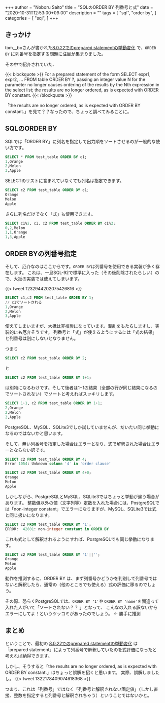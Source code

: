 +++
author = "Noboru Saito"
title = "SQLのORDER BY 列番号と式"
date = "2020-10-31T12:53:00+09:00"
description = ""
tags = [
    "sql",
    "order by",
]
categories = [
    "sql",
]
+++

## きっかけ

tom__boさんが書かれた[8.0.22でのprepared statementの挙動変化](https://tombo2.hatenablog.com/entry/2020/10/29/135053) で、`ORDER BY` に列番号を指定する問題に注目が集まりました。

その中で紹介されていた、

{{< blockquote >}}
For a prepared statement of the form SELECT expr1, expr2, ... FROM table ORDER BY ?, passing an integer value N for the parameter no longer causes ordering of the results by the Nth expression in the select list; the results are no longer ordered, as is expected with ORDER BY constant.
{{< /blockquote >}}

「the results are no longer ordered, as is expected with ORDER BY constant.」を見て？？なったので、ちょっと調べてみることに。

## SQLのORDER BY

SQLでは「ORDER BY」に列名を指定して出力順をソートさせるのが一般的な使い方です。

```SQL
SELECT * FROM test_table ORDER BY c1;
1,Orange
2,Melon
3,Apple
```

SELECTのリストに含まれていなくても列名は指定できます。

```SQL
SELECT c2 FROM test_table ORDER BY c1;
Orange
Melon
Apple
```

さらに列名だけでなく「式」も使用できます。

```SQL
SELECT c1%2, c1, c2 FROM test_table ORDER BY c1%2;
0,2,Melon
1,1,Orange
1,3,Apple
```

## ORDER BYの列番号指定

そして、厄介なのはここからです。`ORDER BY`は列番号を使用できる実装が多く存在します。
これは、一旦SQL-92で標準に入った（その後削除されたらしい）ので、大抵の実装では使えてしまいます。

{{< tweet 1232944202075426816 >}}

```SQL
SELECT c1,c2 FROM test_table ORDER BY 1;
// c1でソートされる
1,Orange
2,Melon
3,Apple
```

使えてしまいますが、大抵は非推奨になっています。混乱をもたらしますし、実装的にも厄介そうです。
列番号と「式」が使えるようにするには「式の結果」と列番号は別にしないとなりません。

つまり

```SQL
SELECT c2 FROM test_table ORDER BY 2;
```
と
```SQL
SELECT c2 FROM test_table ORDER BY 1+1;
```

は別物になるわけです。そして後者は1+1の結果（全部の行が同じ結果になるのでソートされない）でソートと考えればスッキリします。

```SQL
SELECT 1+1, c2 FROM test_table ORDER BY 1+1;
2,Orange
2,Melon
2,Apple
```

PostgreSQL、MySQL、SQLite3でしか試していませんが、だいたい同じ挙動になるのではないかと思います。

そして、無い列番号を指定した場合はエラーとなり、式で解釈された場合はエラーとならない訳です。

```SQL
SELECT c2 FROM test_table ORDER BY 4;
Error 1054: Unknown column '4' in 'order clause'
```

```SQL
SELECT c2 FROM test_table ORDER BY 4+0;
Orange
Melon
Apple
```

しかしながら、PostgreSQLとMySQL、SQLite3ではちょっと挙動が違う場合があります。
整数値以外の値（文字列等）定数を入れた場合には、PostgreSQLでは「non-integer constant」でエラーになりますが、MySQL、SQLite3では式と同じ扱いになります。

```SQL
SELECT c2 FROM test_table ORDER BY '1';
ERROR:  42601: non-integer constant in ORDER BY
```

これも式として解釈されるようにすれば、PostgreSQLでも同じ挙動になります。

```SQL
SELECT c2 FROM test_table ORDER BY '1'||'';
Orange
Melon
Apple
```

動作を推測するに、ORDER BY は、まず列番号かどうかを判別して列番号ではないと解釈したら、通常の（他のところでも使える）式の評価に移るのでしょう。

その際、恐らくPostgreSQLでは、`ORDER BY '1'`や `ORDER BY 'name'`を間違って入れた人がいて「ソートされない？？ 」となって、
こんなの入れる訳ないからエラーにしてよ！というツッコミがあったのでしょう。 ← 勝手に推測

## まとめ

ということで、最初の [8.0.22でのprepared statementの挙動変化](https://tombo2.hatenablog.com/entry/2020/10/29/135053) は「prepared statement」によって列番号で解釈していたのを式評価になったと考えれば納得できます。

しかし、そうすると「the results are no longer ordered, as is expected with ORDER BY constant.」はちょっと誤解を招くと思います。
実際、誤解しましたし。
{{< tweet 1322178409074618368 >}}

つまり、これは「列番号」ではなく「列番号と解釈されない固定値」（しかし直接、整数を指定すると列番号と解釈されちゃう）ということではないかと。
